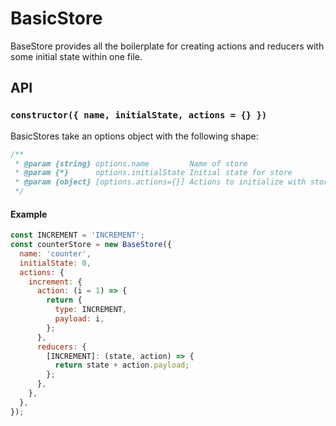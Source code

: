 # BasicStore
BaseStore provides all the boilerplate for creating actions and reducers with
some initial state within one file.

## API
### `constructor({ name, initialState, actions = {} })`
BasicStores take an options object with the following shape:
```javascript
/**
 * @param {string} options.name         Name of store
 * @param {*}      options.initialState Initial state for store
 * @param {object} [options.actions={}] Actions to initialize with store
 */
```

#### Example
```javascript
const INCREMENT = 'INCREMENT';
const counterStore = new BaseStore({
  name: 'counter',
  initialState: 0,
  actions: {
    increment: {
      action: (i = 1) => {
        return {
          type: INCREMENT,
          payload: i,
        };
      },
      reducers: {
        [INCREMENT]: (state, action) => {
          return state + action.payload;
        };
      },
    },
  },
});
```